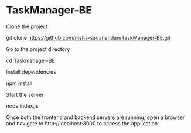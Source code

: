 # TaskManager-BE

Clone the project

git clone https://github.com/nisha-sadanandan/TaskManager-BE.git

Go to the project directory

cd Taskmanager-BE

Install dependencies

npm install

Start the server

node index.js

Once both the frontend and backend servers are running, open a browser and navigate to http://localhost:3000 to access the application.
